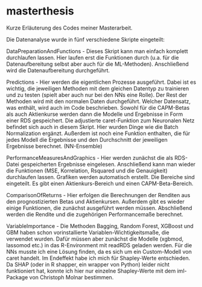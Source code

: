 # masterthesis
Kurze Erläuterung des Codes meiner Masterarbeit.

Die Datenanalyse wurde in fünf verschiedene Skripte eingeteilt:

DataPreparationAndFunctions - Dieses Skript kann man einfach komplett durchlaufen lassen. Hier laufen erst die Funktionen durch 
(u.a. für die Datenaufbereitung selbst aber auch für die ML-Methoden). Anschließend wird die Datenaufbereitung durchgeführt.

Predictions - Hier werden die eigentlichen Prozesse ausgeführt. Dabei ist es wichtig, die jeweiligen Methoden mit dem gleichen Datentyp zu trainieren 
und zu testen (spielt aber auch nur bei den NNs eine Rolle). Der Rest der Methoden wird mit den normalen Daten durchgeführt. 
Welcher Datensatz, was enthält, wird auch im Code beschrieben. Sowohl für die CAPM-Betas als auch Aktienkurse werden dann die Modelle und Ergebnisse 
in Form einer RDS gespeichert. Die adjustierte caret-Funktion zum Neuronalen Netz befindet sich auch in diesem Skript. Hier wurden Dinge wie die 
Batch Normalization ergänzt. Außerdem ist noch eine Funktion enthalten, die für jedes Modell die Ergebnisse und den Durchschnitt der jeweiligen 
Ergebnisse berechnet. (NN-Ensemble)

PerformanceMeasuresAndGraphics - Hier werden zunächst die als RDS-Datei gespeicherten Ergebnisse eingelesen. Anschließend kann man wieder die Funktionen 
(MSE, Korrelation, Rsquared und die Genauigkeit) durchlaufen lassen. Grafiken werden automatisch erstellt. Die Bereiche sind eingeteilt. Es gibt einen 
Aktienkurs-Bereich und einen CAPM-Beta-Bereich.

ComparisonOfReturns - Hier erfolgen die Berechnungen der Renditen aus den prognostizierten Betas und Aktienkursen. Außerdem gibt es wieder einige Funktionen, 
die zunächst ausgeführt werden müssen. Abschließend werden die Rendite und die zugehörigen Performancemaße berechnet.

VariableImportance - Die Methoden Bagging, Random Forest, XGBoost und GBM haben schon vorinstallierte Variablen-Wichtigkeitsmaße, die verwendet wurden. 
Dafür müssen aber zunächst die Modelle (xgbmod, lassomod etc.) in das R-Environment mit readRDS geladen werden. Für die NNs musste ich eine Lösung finden,
da es sich um ein Custom-Modell von caret handelt. Im Endeffekt habe ich mich für Shapley-Werte entschieden. Da SHAP (oder in R shapper, ein wrapper von Python) 
leider nicht funktioniert hat, konnte ich hier nur einzelne Shapley-Werte mit dem iml-Package von Christoph Molnar bestimmen.
